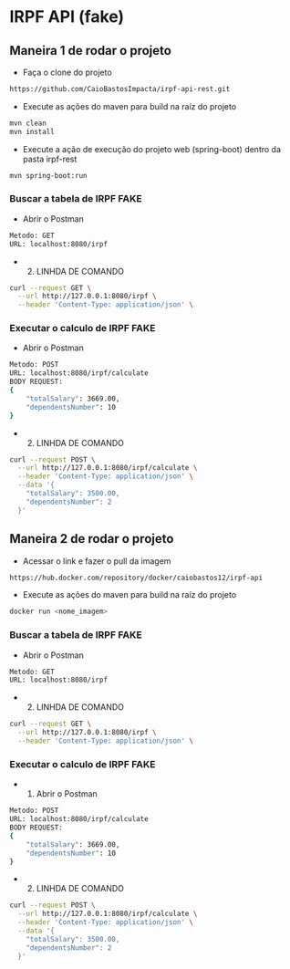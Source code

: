 # IRPF API (fake)

## Maneira 1 de rodar o projeto

* Faça o clone do projeto
```bash
https://github.com/CaioBastosImpacta/irpf-api-rest.git
```

* Execute as ações do maven para build na raíz do projeto
```bash
mvn clean
mvn install
```

* Execute a ação de execução do projeto web (spring-boot) dentro da pasta irpf-rest
```bash
mvn spring-boot:run
```

### Buscar a tabela de IRPF FAKE
* Abrir o Postman
```bash
Metodo: GET
URL: localhost:8080/irpf
```

* 2. LINHDA DE COMANDO
```bash
curl --request GET \
  --url http://127.0.0.1:8080/irpf \
  --header 'Content-Type: application/json' \
```

### Executar o calculo de IRPF FAKE
* Abrir o Postman
```bash
Metodo: POST
URL: localhost:8080/irpf/calculate
BODY REQUEST:
{
    "totalSalary": 3669.00,
    "dependentsNumber": 10
}
```

* 2. LINHDA DE COMANDO
```bash
curl --request POST \
  --url http://127.0.0.1:8080/irpf/calculate \
  --header 'Content-Type: application/json' \
  --data '{
    "totalSalary": 3500.00,
    "dependentsNumber": 2
  }'
```

## Maneira 2 de rodar o projeto

* Acessar o link e fazer o pull da imagem
```bash
https://hub.docker.com/repository/docker/caiobastos12/irpf-api
```

* Execute as ações do maven para build na raíz do projeto
```bash
docker run <nome_imagem>
```
### Buscar a tabela de IRPF FAKE
* Abrir o Postman
```bash
Metodo: GET
URL: localhost:8080/irpf
```

* 2. LINHDA DE COMANDO
```bash
curl --request GET \
  --url http://127.0.0.1:8080/irpf \
  --header 'Content-Type: application/json' \
```

### Executar o calculo de IRPF FAKE
* 1. Abrir o Postman
```bash
Metodo: POST
URL: localhost:8080/irpf/calculate
BODY REQUEST:
{
    "totalSalary": 3669.00,
    "dependentsNumber": 10
}
```

* 2. LINHDA DE COMANDO
```bash
curl --request POST \
  --url http://127.0.0.1:8080/irpf/calculate \
  --header 'Content-Type: application/json' \
  --data '{
    "totalSalary": 3500.00,
    "dependentsNumber": 2
  }'
```
